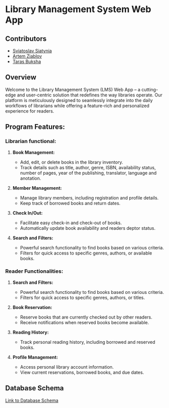 # Library Management System Web App

## Contributors
- [Sviatoslav Siatynia](https://github.com/SviatoslavSiatynia)
- [Artem Ziablov](https://github.com/ArtemZiablov)
- [Taras Buksha](https://github.com/JustGNUKen)

## Overview

Welcome to the Library Management System (LMS) Web App – a cutting-edge and user-centric solution that redefines the way libraries operate. Our platform is meticulously designed to seamlessly integrate into the daily workflows of librarians while offering a feature-rich and personalized experience for readers.

## Program Features:

### Librarian functional:

1. **Book Management:**
   - Add, edit, or delete books in the library inventory.
   - Track details such as title, author, genre, ISBN, availability status, number of pages, year of the publishing, translator, language and anotation.

2. **Member Management:**
   - Manage library members, including registration and profile details.
   - Keep track of borrowed books and return dates.

3. **Check In/Out:**
   - Facilitate easy check-in and check-out of books.
   - Automatically update book availability and readers deptor status.

4. **Search and Filters:**
   - Powerful search functionality to find books based on various criteria.
   - Filters for quick access to specific genres, authors, or available books.


### Reader Functionalities:

1. **Search and Filters:**
   - Powerful search functionality to find books based on various criteria.
   - Filters for quick access to specific genres, authors, or titles.

2. **Book Reservation:**
   - Reserve books that are currently checked out by other readers.
   - Receive notifications when reserved books become available.

3. **Reading History:**
   - Track personal reading history, including borrowed and reserved books.

4. **Profile Management:**
   - Access personal library account information.
   - View current reservations, borrowed books, and due dates.

## Database Schema
[Link to Database Schema](https://drive.google.com/file/d/1cFD5hATLckTpsOjdPXe2lb7o9cCpcEmp/view)
